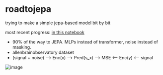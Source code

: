 # roadtojepa
trying to make a simple jepa-based model bit by bit

most recent progress: [in this notebook](https://github.com/rkdune/roadtojepa/blob/main/predictor_with_two_encoder_road_2_jepa.ipynb)
- 90% of the way to JEPA. MLPs instead of transformer, noise instead of masking.
- allenbrainobservatory dataset
- (signal + noise) --> Enc(x) --> Pred(s_x) --> MSE <-- Enc(y) <-- signal

![image](https://github.com/rkdune/roadtojepa/assets/96749303/9e71f849-e9b9-4dba-9b67-680e83a505f7)
